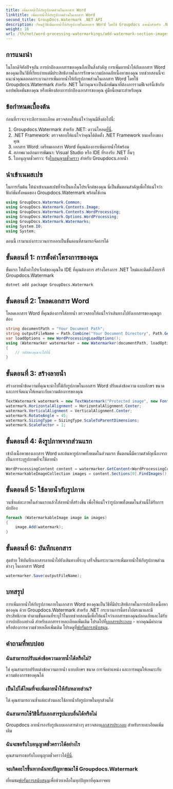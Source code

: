 ```yaml
---
title: เพิ่มลายน้ำให้กับรูปภาพส่วนในเอกสาร Word
linktitle: เพิ่มลายน้ำให้กับรูปภาพส่วนในเอกสาร Word
second_title: GroupDocs.Watermark .NET API
description: เรียนรู้วิธีเพิ่มลายน้ำให้กับรูปภาพในเอกสาร Word โดยใช้ Groupdocs ลายน้ำสำหรับ .NET ปฏิบัติตามคำแนะนำของเราเพื่อการปกป้องเอกสารที่ปลอดภัยและเป็นมืออาชีพ
weight: 16
url: /th/net/word-processing-watermarkings/add-watermark-section-images-word-docs/
---
```

## การแนะนำ
ในโลกดิจิทัลปัจจุบัน การปกป้องเอกสารของคุณถือเป็นสิ่งสำคัญ การเพิ่มลายน้ำให้กับเอกสาร Word ของคุณเป็นวิธีที่เรียบง่ายแต่มีประสิทธิภาพในการรักษาความปลอดภัยเนื้อหาของคุณ บทช่วยสอนนี้จะแนะนำคุณตลอดกระบวนการเพิ่มลายน้ำให้กับรูปภาพส่วนในเอกสาร Word โดยใช้ Groupdocs.Watermark สำหรับ .NET ไม่ว่าคุณจะเป็นนักพัฒนาที่ต้องการรวมฟีเจอร์นี้เข้ากับแอปพลิเคชันของคุณ หรือเพียงต้องการปกป้องเอกสารของคุณ คู่มือนี้เหมาะสำหรับคุณ
## ข้อกำหนดเบื้องต้น
ก่อนที่เราจะเจาะลึกรายละเอียด ตรวจสอบให้แน่ใจว่าคุณมีสิ่งต่อไปนี้:
1.  Groupdocs.Watermark สำหรับ .NET: ดาวน์โหลด[ที่นี่](https://releases.groupdocs.com/Watermark/net/).
2. .NET Framework: ตรวจสอบให้แน่ใจว่าคุณได้ติดตั้ง .NET Framework บนเครื่องของคุณ
3. เอกสาร Word: เตรียมเอกสาร Word ที่คุณต้องการเพิ่มลายน้ำให้พร้อม
4. สภาพแวดล้อมการพัฒนา: Visual Studio หรือ IDE ที่รองรับ .NET อื่นๆ
5.  ใบอนุญาตชั่วคราว: รับ[ใบอนุญาตชั่วคราว](https://purchase.groupdocs.com/temporary-license/) สำหรับ Groupdocs.ลายน้ำ
## นำเข้าเนมสเปซ
ในการเริ่มต้น ให้นำเข้าเนมสเปซที่จำเป็นลงในโปรเจ็กต์ของคุณ นี่เป็นขั้นตอนสำคัญเพื่อให้แน่ใจว่าฟังก์ชันทั้งหมดของ Groupdocs.Watermark พร้อมใช้งาน
```csharp
using GroupDocs.Watermark.Common;
using GroupDocs.Watermark.Contents.Image;
using GroupDocs.Watermark.Contents.WordProcessing;
using GroupDocs.Watermark.Options.WordProcessing;
using GroupDocs.Watermark.Watermarks;
using System.IO;
using System;
```
ตอนนี้ เรามาแบ่งกระบวนการออกเป็นขั้นตอนที่สามารถจัดการได้
## ขั้นตอนที่ 1: การตั้งค่าโครงการของคุณ
ขั้นแรก ให้ตั้งค่าโปรเจ็กต์ของคุณใน IDE ที่คุณต้องการ สร้างโครงการ .NET ใหม่และติดตั้งไลบรารี Groupdocs.Watermark
```bash
dotnet add package GroupDocs.Watermark
```
## ขั้นตอนที่ 2: โหลดเอกสาร Word
โหลดเอกสาร Word ที่คุณต้องการใส่ลายน้ำ ตรวจสอบให้แน่ใจว่าเส้นทางไปยังเอกสารของคุณถูกต้อง
```csharp
string documentPath = "Your Document Path";
string outputFileName = Path.Combine("Your Document Directory", Path.GetFileName(documentPath));
var loadOptions = new WordProcessingLoadOptions();
using (Watermarker watermarker = new Watermarker(documentPath, loadOptions))
{
    // รหัสของคุณจะไปที่นี่
}
```
## ขั้นตอนที่ 3: สร้างลายน้ำ
สร้างลายน้ำข้อความที่คุณจะนำไปใช้กับรูปภาพในเอกสาร Word ปรับแต่งข้อความ แบบอักษร ขนาด และการจัดแนวให้เหมาะกับความต้องการของคุณ
```csharp
TextWatermark watermark = new TextWatermark("Protected image", new Font("Arial", 8));
watermark.HorizontalAlignment = HorizontalAlignment.Center;
watermark.VerticalAlignment = VerticalAlignment.Center;
watermark.RotateAngle = 45;
watermark.SizingType = SizingType.ScaleToParentDimensions;
watermark.ScaleFactor = 1;
```
## ขั้นตอนที่ 4: ดึงรูปภาพจากส่วนแรก
เข้าถึงเนื้อหาของเอกสาร Word และค้นหารูปภาพทั้งหมดในส่วนแรก ขั้นตอนนี้มีความสำคัญเนื่องจากเป็นการระบุรูปภาพที่จะใช้ลายน้ำ
```csharp
WordProcessingContent content = watermarker.GetContent<WordProcessingContent>();
WatermarkableImageCollection images = content.Sections[0].FindImages();
```
## ขั้นตอนที่ 5: ใช้ลายน้ำกับรูปภาพ
วนซ้ำแต่ละภาพในส่วนแรกแล้วใส่ลายน้ำที่สร้างขึ้น เพื่อให้แน่ใจว่ารูปภาพทั้งหมดในส่วนนี้ได้รับการปกป้อง
```csharp
foreach (WatermarkableImage image in images)
{
    image.Add(watermark);
}
```
## ขั้นตอนที่ 6: บันทึกเอกสาร
สุดท้าย ให้บันทึกเอกสารลายน้ำไปยังเส้นทางที่ระบุ เสร็จสิ้นกระบวนการเพิ่มลายน้ำให้กับรูปภาพส่วนต่างๆ ในเอกสาร Word
```csharp
watermarker.Save(outputFileName);
```
## บทสรุป
การเพิ่มลายน้ำให้กับรูปภาพภายในเอกสาร Word ของคุณเป็นวิธีที่มีประสิทธิภาพในการปกป้องเนื้อหาของคุณ ด้วย Groupdocs.Watermark สำหรับ .NET กระบวนการนี้ตรงไปตรงมาและมีประสิทธิภาพ ทำตามขั้นตอนที่ระบุไว้ในบทช่วยสอนนี้เพื่อให้แน่ใจว่าเอกสารของคุณปลอดภัยและได้รับการปกป้องอย่างดี
 สำหรับเอกสารรายละเอียดเพิ่มเติม โปรดไปที่[เอกสารประกอบ](https://tutorials.groupdocs.com/Watermark/net/) - หากคุณมีคำถามหรือต้องการความช่วยเหลือเพิ่มเติม โปรดดูที่[ฟอรั่มการสนับสนุน](https://forum.groupdocs.com/c/watermark/19).
## คำถามที่พบบ่อย
### ฉันสามารถปรับแต่งข้อความลายน้ำได้หรือไม่?
ใช่ คุณสามารถปรับแต่งข้อความลายน้ำ แบบอักษร ขนาด การจัดตำแหน่ง และการหมุนให้เหมาะกับความต้องการของคุณได้
### เป็นไปได้ไหมที่จะเพิ่มลายน้ำให้กับหลายส่วน?
ได้ คุณสามารถวนซ้ำแต่ละส่วนและใช้ลายน้ำกับรูปภาพในทุกส่วนได้
### ฉันสามารถใช้วิธีนี้กับเอกสารรูปแบบอื่นได้หรือไม่
 Groupdocs ลายน้ำรองรับรูปแบบเอกสารต่างๆ ตรวจสอบ[เอกสารประกอบ](https://tutorials.groupdocs.com/Watermark/net/) สำหรับรายละเอียดเพิ่มเติม
### ฉันจะขอรับใบอนุญาตชั่วคราวได้อย่างไร
 คุณสามารถขอรับใบอนุญาตชั่วคราวได้[ที่นี่](https://purchase.groupdocs.com/temporary-license/).
### จะเกิดอะไรขึ้นหากฉันพบปัญหาขณะใช้ Groupdocs.Watermark
 เยี่ยมชม[ฟอรั่มการสนับสนุน](https://forum.groupdocs.com/c/watermark/19)เพื่อช่วยเหลือในทุกปัญหาที่คุณอาจพบ
